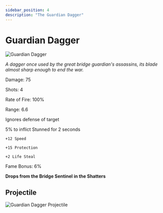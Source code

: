 ```yaml
---
sidebar_position: 4
description: "The Guardian Dagger"
---
```


# Guardian Dagger

![Guardian Dagger](https://vwiki.valorserver.com/api/item/picture/guardian%20dagger)

<i>A dagger once used by the great bridge guardian's assassins, its blade almost sharp enough to end the war.</i>

Damage: 75

Shots: 4

Rate of Fire: 100%

Range: 6.6

Ignores defense of target

5% to inflict Stunned for 2 seconds

    +12 Speed
    
    +15 Protection
    
    +2 Life Steal
    
Fame Bonus: 6%

**Drops from the Bridge Sentinel in the Shatters**

## Projectile

![Guardian Dagger Projectile](https://cdn.discordapp.com/attachments/1160376179996496013/1170828534047060009/guardiandagger.gif)
